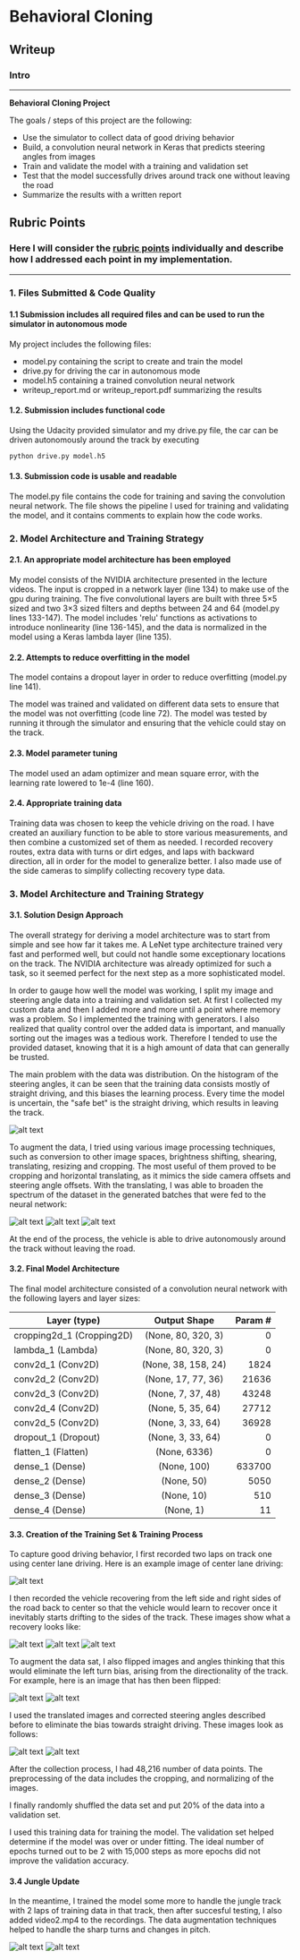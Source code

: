 
# **Behavioral Cloning** 

## Writeup

### Intro
---

**Behavioral Cloning Project**

The goals / steps of this project are the following:
* Use the simulator to collect data of good driving behavior
* Build, a convolution neural network in Keras that predicts steering angles from images
* Train and validate the model with a training and validation set
* Test that the model successfully drives around track one without leaving the road
* Summarize the results with a written report

[//]: # (Image References)

[image1]: ./examples/data_hist.png "Steering Angle Histogram"
[image2]: ./examples/batch_hist_01.png "Batch Histogram 1"
[image3]: ./examples/batch_hist_02.png "Batch Histogram 2"
[image4]: ./examples/batch_hist_03.png "Batch Histogram 3"
[image5]: ./examples/model.png "Model Architecture"
[image6]: ./examples/center1.jpg "Center Driving"
[image7]: ./examples/recovery1.jpg "Recovery Driving 1"
[image8]: ./examples/recovery2.jpg "Recovery Driving 2"
[image9]: ./examples/recovery3.jpg "Recovery Driving 3"
[image10]: ./examples/flip1.jpg "Not-Flipped Image"
[image11]: ./examples/flip2.jpg "Flipped Image"
[image12]: ./examples/translate1.jpg "Translated Image 1"
[image13]: ./examples/translate2.jpg "Translated Image 2"
[image14]: ./examples/jungle1.jpg "Jungle training 1"
[image15]: ./examples/jungle2.jpg "Jungle training 2"

## Rubric Points
### Here I will consider the [rubric points](https://review.udacity.com/#!/rubrics/432/view) individually and describe how I addressed each point in my implementation.  

---
### 1. Files Submitted & Code Quality

#### 1.1 Submission includes all required files and can be used to run the simulator in autonomous mode
My project includes the following files:
* model.py containing the script to create and train the model
* drive.py for driving the car in autonomous mode
* model.h5 containing a trained convolution neural network 
* writeup_report.md or writeup_report.pdf summarizing the results

#### 1.2. Submission includes functional code
Using the Udacity provided simulator and my drive.py file, the car can be driven autonomously around the track by executing 
```sh
python drive.py model.h5
```

#### 1.3. Submission code is usable and readable
The model.py file contains the code for training and saving the convolution neural network. The file shows the pipeline I used for training and validating the model, and it contains comments to explain how the code works.

### 2. Model Architecture and Training Strategy

#### 2.1. An appropriate model architecture has been employed
My model consists of the NVIDIA architecture presented in the lecture videos. The input is cropped in a network layer (line 134) to make use of the gpu during training. The five convolutional layers are built with three 5×5 sized and two 3×3 sized filters and depths between 24 and 64 (model.py lines 133-147). The model includes 'relu' functions as activations to introduce nonlinearity (line 136-145), and the data is normalized in the model using a Keras lambda layer (line 135).

#### 2.2. Attempts to reduce overfitting in the model
The model contains a dropout layer in order to reduce overfitting (model.py line 141). 

The model was trained and validated on different data sets to ensure that the model was not overfitting (code line 72). The model was tested by running it through the simulator and ensuring that the vehicle could stay on the track.

#### 2.3. Model parameter tuning
The model used an adam optimizer and mean square error, with the learning rate lowered to 1e-4 (line 160). 

#### 2.4. Appropriate training data
Training data was chosen to keep the vehicle driving on the road. I have created an auxiliary function to be able to store various measurements, and then combine a customized set of them as needed. I recorded recovery routes, extra data with turns or dirt edges, and laps with backward direction, all in order for the model to generalize better. I also made use of the side cameras to simplify collecting recovery type data.

### 3. Model Architecture and Training Strategy

#### 3.1. Solution Design Approach
The overall strategy for deriving a model architecture was to start from simple and see how far it takes me. A LeNet type architecture trained very fast and performed well, but could not handle some exceptionary locations on the track. The NVIDIA architecture was already optimized for such a task, so it seemed perfect for the next step as a more sophisticated model.

In order to gauge how well the model was working, I split my image and steering angle data into a training and validation set. At first I collected my custom data and then I added more and more until a point where memory was a problem. So I implemented the training with generators. I also realized that quality control over the added data is important, and manually sorting out the images was a tedious work. Therefore I tended to use the provided dataset, knowing that it is a high amount of data that can generally be trusted.

The main problem with the data was distribution. On the histogram of the steering angles, it can be seen that the training data consists mostly of straight driving, and this biases the learning process. Every time the model is uncertain, the "safe bet" is the straight driving, which results in leaving the track.

![alt text][image1]

To augment the data, I tried using various image processing techniques, such as conversion to other image spaces, brightness shifting, shearing, translating, resizing and cropping. The most useful of them proved to be cropping and horizontal translating, as it mimics the side camera offsets and steering angle offsets. With the translating, I was able to broaden the spectrum of the dataset in the generated batches that were fed to the neural network:

![alt text][image2]
![alt text][image3]
![alt text][image4]

At the end of the process, the vehicle is able to drive autonomously around the track without leaving the road.

#### 3.2. Final Model Architecture

The final model architecture consisted of a convolution neural network with the following layers and layer sizes:

| Layer (type)                | Output Shape             | Param #  |
| --------------------------- |:------------------------:| --------:|
| cropping2d_1 (Cropping2D)   | (None, 80, 320, 3)       | 0        |
| lambda_1 (Lambda)           | (None, 80, 320, 3)       | 0        |
| conv2d_1 (Conv2D)           | (None, 38, 158, 24)      | 1824     |
| conv2d_2 (Conv2D)           | (None, 17, 77, 36)       | 21636    |
| conv2d_3 (Conv2D)           | (None, 7, 37, 48)        | 43248    |
| conv2d_4 (Conv2D)           | (None, 5, 35, 64)        | 27712    |
| conv2d_5 (Conv2D)           | (None, 3, 33, 64)        | 36928    |
| dropout_1 (Dropout)         | (None, 3, 33, 64)        | 0        |
| flatten_1 (Flatten)         | (None, 6336)             | 0        |
| dense_1 (Dense)             | (None, 100)              | 633700   |
| dense_2 (Dense)             | (None, 50)               | 5050     |
| dense_3 (Dense)             | (None, 10)               | 510      |
| dense_4 (Dense)             | (None, 1)                | 11       |

#### 3.3. Creation of the Training Set & Training Process
To capture good driving behavior, I first recorded two laps on track one using center lane driving. Here is an example image of center lane driving:

![alt text][image6]

I then recorded the vehicle recovering from the left side and right sides of the road back to center so that the vehicle would learn to recover once it inevitably starts drifting to the sides of the track. These images show what a recovery looks like:

![alt text][image7]
![alt text][image8]
![alt text][image9]

To augment the data sat, I also flipped images and angles thinking that this would eliminate the left turn bias, arising from the directionality of the track. For example, here is an image that has then been flipped:

![alt text][image10]
![alt text][image11]

I used the translated images and corrected steering angles described before to eliminate the bias towards straight driving. These images look as follows: 

![alt text][image12]
![alt text][image13]

After the collection process, I had 48,216 number of data points. The preprocessing of the data includes the cropping, and normalizing of the images.

I finally randomly shuffled the data set and put 20% of the data into a validation set. 

I used this training data for training the model. The validation set helped determine if the model was over or under fitting. The ideal number of epochs turned out to be 2 with 15,000 steps as more epochs did not improve the validation accuracy.

#### 3.4 Jungle Update
In the meantime, I trained the model some more to handle the jungle track with 2 laps of training data in that track, then after succesful testing, I also added video2.mp4 to the recordings. The data augmentation techniques helped to handle the sharp turns and changes in pitch.

![alt text][image14]
![alt text][image15]
